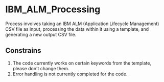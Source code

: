 # IBM_ALM_Processing
Process involves taking an IBM ALM (Application Lifecycle Management) CSV file as input, processing the data within it using a template, and generating a new output CSV file.

## Constrains
1. The code currently works on certain keywords from the template, please don't change them.
2. Error handling is not currently completed for the code.
